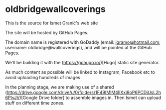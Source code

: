 # oldbridgewallcoverings

This is the source for Ismet Granić's web site

The site will be hosted by GitHub Pages. 

The domain name is registered with GoDaddy (email: igramo@hotmail.com; username: oldbridge@wallcoverings), and will be pointed at the GitHub Pages.

We'll be building it with the (https://gohugo.io/)[Hugo] static site generator.

As much content as possible will be linked to Instagram, Facebook etc to avoid uploading hundreds of images

In the planning stage, we are making use of a shared (https://drive.google.com/drive/u/0/folders/1F49IMlM4IlXxi8oP6PCDiUsL2h6PIyJV)[Google Drive folder] to assemble images in.  Then Ismet can upload stuff on different time zones.
